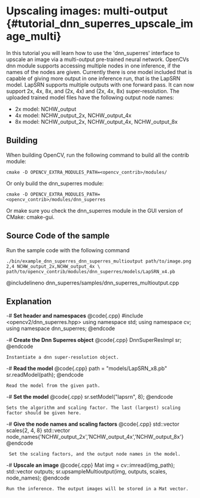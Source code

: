 Upscaling images: multi-output {#tutorial_dnn_superres_upscale_image_multi}
===========================

In this tutorial you will learn how to use the 'dnn_superres' interface to upscale an image via a multi-output pre-trained neural network.
OpenCVs dnn module supports accessing multiple nodes in one inference, if the names of the nodes are given.
Currently there is one model included that is capable of giving more output in one inference run, that is the LapSRN model.
LapSRN supports multiple outputs with one forward pass. It can now support 2x, 4x, 8x, and (2x, 4x) and (2x, 4x, 8x) super-resolution.
The uploaded trained model files have the following output node names:
- 2x model: NCHW_output
- 4x model: NCHW_output_2x, NCHW_output_4x
- 8x model: NCHW_output_2x, NCHW_output_4x, NCHW_output_8x

Building
----

When building OpenCV, run the following command to build all the contrib module:

```make
cmake -D OPENCV_EXTRA_MODULES_PATH=<opencv_contrib>/modules/
```

Or only build the dnn_superres module:

```make
cmake -D OPENCV_EXTRA_MODULES_PATH=<opencv_contrib>/modules/dnn_superres
```

Or make sure you check the dnn_superres module in the GUI version of CMake: cmake-gui.

Source Code of the sample
-----------

Run the sample code with the following command

```run
./bin/example_dnn_superres_dnn_superres_multioutput path/to/image.png 2,4 NCHW_output_2x,NCHW_output_4x \
path/to/opencv_contrib/modules/dnn_superres/models/LapSRN_x4.pb
```


@includelineno dnn_superres/samples/dnn_superres_multioutput.cpp

Explanation
-----------

-#  **Set header and namespaces**
    @code{.cpp}
    #include <opencv2/dnn_superres.hpp>
    using namespace std;
    using namespace cv;
    using namespace dnn_superres;
    @endcode

-#  **Create the Dnn Superres object**
    @code{.cpp}
    DnnSuperResImpl sr;
    @endcode

    Instantiate a dnn super-resolution object.

-#  **Read the model**
    @code{.cpp}
    path = "models/LapSRN_x8.pb"
    sr.readModel(path);
    @endcode

    Read the model from the given path.

-#  **Set the model**
    @code{.cpp}
    sr.setModel("lapsrn", 8);
    @endcode

    Sets the algorithm and scaling factor. The last (largest) scaling factor should be given here.

-#  **Give the node names and scaling factors**
     @code{.cpp}
     std::vector<int> scales{2, 4, 8}
     std::vector<int> node_names{'NCHW_output_2x','NCHW_output_4x','NCHW_output_8x'}
     @endcode

     Set the scaling factors, and the output node names in the model.

-#  **Upscale an image**
    @code{.cpp}
    Mat img = cv::imread(img_path);
    std::vector<Mat> outputs;
    sr.upsampleMultioutput(img, outputs, scales, node_names);
    @endcode

    Run the inference. The output images will be stored in a Mat vector.
